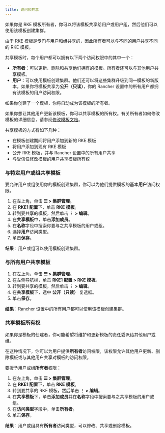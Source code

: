 ```yaml
---
title: 访问和共享
---
```


如果你是 RKE 模板所有者，你可以将该模板共享给用户或用户组，然后他们可以使用该模板创建集群。

由于 RKE 模板是专门与用户和组共享的，因此所有者可以与不同的用户共享不同的 RKE 模板。

共享模板时，每个用户都可以拥有以下两个访问权限中的其中一个：

- **所有者**：可以更新、删除和共享他们拥有的模板。所有者还可以与其他用户共享模板。
- **用户**：可以使用模板创建集群。他们还可以将这些集群升级到同一模板的新版本。如果你将模板共享为**公开（只读）**，你的 Rancher 设置中的所有用户都拥有该模板的用户访问权限。

如果你创建了一个模板，你将自动成为该模板的所有者。

如果你想让其他用户更新该模板，你可以共享模板的所有权。有关所有者如何修改模板的详细信息，请参阅[修改模板文档](manage-rke1-templates.md)。

共享模板的方式有如下几种：

- 在模板创建期间将用户添加到新的 RKE 模板
- 将用户添加到现有 RKE 模板
- 公开 RKE 模板，并与 Rancher 设置中的所有用户共享
- 与受信任修改模板的用户共享模板所有权

### 与特定用户或组共享模板

要允许用户或组使用你的模板创建集群，你可以为他们提供模板的基本**用户**访问权限。

1. 在左上角，单击 **☰ > 集群管理**。
1. 在 **RKE1 配置**下，单击 **RKE 模板**。
1. 转到要共享的模板，然后单击 **⋮ > 编辑**。
1. 在**共享模板**中，单击**添加成员**。
1. 在**名称**字段中搜索你要与之共享模板的用户或组。
1. 选择**用户**访问类型。
1. 单击**保存**。

**结果**：用户或组可以使用模板创建集群。

### 与所有用户共享模板

1. 在左上角，单击 **☰ > 集群管理**。
1. 在左侧导航栏，单击 **RKE1 配置 > RKE 模板**。
1. 转到要共享的模板，然后单击 **⋮ > 编辑**。
1. 在**共享模板**下，选中 **公开（只读）** 复选框。
1. 单击**保存**。

**结果**：Rancher 设置中的所有用户都可以使用该模板创建集群。

### 共享模板所有权

如果你是模板的创建者，你可能希望将维护和更新模板的责任委派给其他用户或组。

在这种情况下，你可以为用户提供**所有者**访问权限，该权限允许其他用户更新、删除模板或与其他用户共享对模板的访问权限。

要授予用户或组**所有者**权限：

1. 在左上角，单击 **☰ > 集群管理**。
1. 在 **RKE1 配置**下，单击 **RKE 模板**。
1. 转到要共享的 RKE 模板，然后单击 **⋮ > 编辑**。
1. 在**共享模板**下，单击**添加成员**并在**名称**字段中搜索要与之共享模板的用户或组。
1. 在**访问类型**字段中，单击**所有者**。
1. 单击**保存**。

**结果**：用户或组具有**所有者**访问类型，可以修改、共享或删除模板。